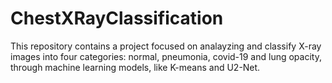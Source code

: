 # ChestXRayClassification
This repository contains a project focused on analayzing and classify X-ray images into four categories: normal, pneumonia, covid-19 and lung opacity, through machine learning models, like K-means and U2-Net.
